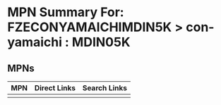 



# MPN Summary For: FZECONYAMAICHIMDIN5K > con-yamaichi : MDIN05K

## MPNs
  

|MPN|Direct Links|Search Links|
| :--- | :--- | :--- |
||||
